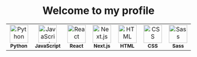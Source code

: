 <div align="center">
  <h1>Welcome to my profile</h1>
</div>

<table>
  <tr>
  <td align="center" width="120">
      <img src="https://cdn.jsdelivr.net/gh/devicons/devicon/icons/python/python-original.svg" title="Python" alt="Python" width="50" height="50"/><br>
      <sub><b>Python</b></sub>
    </td>
    <td align="center" width="120">
      <img src="https://cdn.jsdelivr.net/gh/devicons/devicon/icons/javascript/javascript-original.svg" title="JavaScript" alt="JavaScript" width="50" height="50"/><br>
      <sub><b>JavaScript</b></sub>
    </td>
    <td align="center" width="120">
      <img src="https://cdn.jsdelivr.net/gh/devicons/devicon/icons/react/react-original.svg" title="React" alt="React" width="50" height="50"/><br>
      <sub><b>React</b></sub>
    </td>
    <td align="center" width="120">
      <img src="https://cdn.jsdelivr.net/gh/devicons/devicon/icons/nextjs/nextjs-original.svg" title="Next.js" alt="Next.js" width="50" height="50"/><br>
      <sub><b>Next.js</b></sub>
    </td>
    <td align="center" width="120">
      <img src="https://cdn.jsdelivr.net/gh/devicons/devicon/icons/html5/html5-original.svg" title="HTML5" alt="HTML" width="50" height="50"/><br>
      <sub><b>HTML</b></sub>
    </td>
    <td align="center" width="120">
      <img src="https://cdn.jsdelivr.net/gh/devicons/devicon/icons/css3/css3-original.svg" title="CSS3" alt="CSS" width="50" height="50"/><br>
      <sub><b>CSS</b></sub>
    </td>
    <td align="center" width="120">
      <img src="https://cdn.jsdelivr.net/gh/devicons/devicon/icons/sass/sass-original.svg" title="Sass" alt="Sass" width="50" height="50"/><br>
      <sub><b>Sass</b></sub>
    </td>
  </tr>
</table>

<br/>
